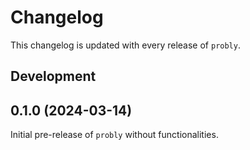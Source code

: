 # Changelog
This changelog is updated with every release of `probly`.

## Development

## 0.1.0 (2024-03-14)
Initial pre-release of `probly` without functionalities.
